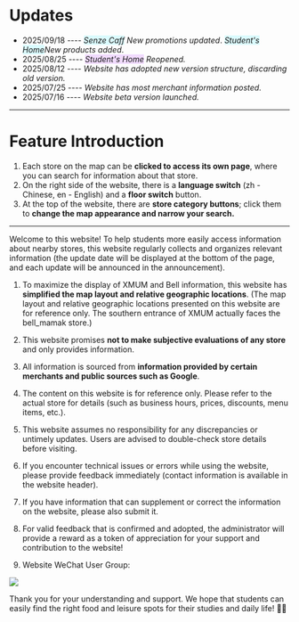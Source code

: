 # Updates

- 2025/09/18 ---- _<span style="background-color:rgba(137, 243, 255, 0.3)">Senze Caff</span> New promotions updated_. _<span style="background-color:rgba(137, 243, 255, 0.3)">Student's Home</span>New products added_.
- 2025/08/25 ---- _<span style="background-color:rgba(208, 137, 255, 0.3)">Student's Home</span> Reopened._
- 2025/08/12 ---- _Website has adopted new version structure, discarding old version._
- 2025/07/25 ---- _Website has most merchant information posted._
- 2025/07/16 ---- _Website beta version launched._

---

# Feature Introduction

1. Each store on the map can be **clicked to access its own page**, where you can search for information about that store.
2. On the right side of the website, there is a **language switch** (zh - Chinese, en - English) and a **floor switch** button.
3. At the top of the website, there are **store category buttons**; click them to **change the map appearance and narrow your search.**

---

Welcome to this website! To help students more easily access information about nearby stores, this website regularly collects and organizes relevant information (the update date will be displayed at the bottom of the page, and each update will be announced in the announcement).

1. To maximize the display of XMUM and Bell information, this website has **simplified the map layout and relative geographic locations**. (The map layout and relative geographic locations presented on this website are for reference only. The southern entrance of XMUM actually faces the bell_mamak store.)
2. This website promises **not to make subjective evaluations of any store** and only provides information.
3. All information is sourced from **information provided by certain merchants and public sources such as Google**.
4. The content on this website is for reference only. Please refer to the actual store for details (such as business hours, prices, discounts, menu items, etc.).
5. This website assumes no responsibility for any discrepancies or untimely updates. Users are advised to double-check store details before visiting.

6. If you encounter technical issues or errors while using the website, please provide feedback immediately (contact information is available in the website header).
7. If you have information that can supplement or correct the information on the website, please also submit it.
8. For valid feedback that is confirmed and adopted, the administrator will provide a reward as a token of appreciation for your support and contribution to the website!
9. Website WeChat User Group:

<img src="https://img.xmummap.com/1A%E7%94%A8%E6%88%B7%E7%BE%A4code.jpg">

Thank you for your understanding and support. We hope that students can easily find the right food and leisure spots for their studies and daily life! 🍜✨
